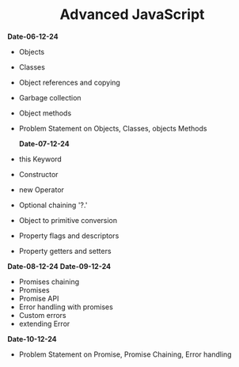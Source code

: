 <!--# BridgeLabz_1261_Sandeep
# Topic Covered

<h1 align="center">Core JavaScript Programming</h1>

**Date-29-12-24**  
- JavaScript basics
- Primitive Data Types
- if-else
- SwitchCase
- For-Loop , While Loop,Do-While Loop
- Sequence in js
- Functions
  
**Date-02-12-24**  
- Use case1  
     -  List of employees with their salaries
     -  filter  employees earning more then the specified amount
     - map the filtered employees to show their name and  updated salary after ten percent increment
     - use reduce to calculate the total salary for theses employee
- Use Case2
     - calculate the frequency of each word in a paragraph of text using reduce
- Use Case3
     - add item in Carts
     - total price of items
     - remove item by name
- Use Case4
     - Take a list of students and their grades.
     - Classify them as pass or fail
     - Return total no of passing student
       
**Date-03-12-24**  
- Loops
- Iterables
- Function Types
- Map and WeakMap
- Set and WeakSet
- Destructuring  
     - Destructuring in Arrays 
     - Destructuring in String 
     - Destructuring in Objects 
     - Nested Destructuring 
- Spread Operator
- Rest Operator
 
**Date-04-12-24**  
- Employee Wage - Practice all JS progamming constructs through this
problem All code developed should be in GIT and to be practiced on daily
basis

**Date-05-12-24**  
- Use-Strict
- Conditional  Branching
- Comparison operator
- Logical operator
- Conversion in - Use case1  
     -  Implicit conversion
     -  Explicit conversion
- NullishCoalescing operator
- Shallow Copy and Deep copy

<h1 align="center">NodeJs Programming</h1>
  
**Date-06-12-24**  
- Node,Npm
- Event Loop
- Iteractions
    -  Prompt
    -  Alert
    -  Confirm  
- Closure
- Conversion

**Date-09-12-24**  
- Event handler
    -  AddEventListener
    -  RemoveEventListener 
- OOPs
    - Encapsulation
    - Inheritance
    - Polymorphism
    - Abstraction
- Objects
- Classes
- Recursion

**Date-10-12-24**  
- Problem on recursion
- Variable scope
- closure
- Rest and spread operator difference
- Problem on recursion
  
**Date-11-12-24**
  
- Polyfills
- Transpilers
- IIFE
- NFE
- Decorators
- Forwarding
- Practice Problem

**Date 12 Dec to 13 Dec ,2024**
  - JavaScript Practice Problem

<h1 align="center">Data Structures</h1>

**Date-16-12-24**
- Arrays
     - Array Basic Functions
          - toString,length,push,pop,at,join,shift,unshift,delete,concat
          - copyWithin,flat,flatMap,slice,spliced,toSpliced
     - Array Find Methods
          - indexOf,lastIndexOf,includes,find,findLast
          - findIndex,findLastIndex 
     - Array Iteration Methods
          - forEach,map,filter,reduce,reduceRight
          - every,some,from,keys,entries,with,spread
     - Array Sort Methods
          - sort, sort in acsneding and descending
          - toSorted,reverse,toReversed 

**Date-17-12-24**
- Sorting in Array
     - Bubble Sort
     - Insertion Sort
     - Selection Sort
     - MergeSort
- Searching in Array
     - Linear search
     - Binary Search
- LinkedList
     - Singly LinkedList
     - Double LinkedList
     - Circular LinkedList

**Date-18-12-24**
- Stack
     - Implementation using array
     - Questions on Stack
- Queue
     - Implementation Using Array
     - Implementation Using class
     - Practice problem on Queue
- HashTable
     - Implementation

**Date-19-12-24**  
- Tree
  - Implementation of binary tree
  - InOrder Transversal
  - PreOrder Transversal
  - PostOrder Transversal
  - LevelOrder Transversal 
- Graph
  - Graph Using Adjancency List
  - Graph USing Adjancency Matrix

**Date-20-12-24**
- Graph
     - Dfs
     - Bfs 
- Solid Principle
  - S->Single responsibility principle
  - O->Open closed principle
  - L->Liskov substitution principle
  - I->Interface segregation principle
  - D->Dependency Inversion principle

**Date-23-12-24**  
- Review
     - Problem Statement on LinkedList
     - Problem Statement on Stack
     - Problem Statement on Queue
     - Problem Statement on Tree

**Date 24 Dec to 25 Dec**
- Assignment on DSA
-->
<h1 align="center">Advanced JavaScript</h1>

**Date-06-12-24**  
- Objects
- Classes
- Object references and copying
- Garbage collection
- Object methods
- Problem Statement on Objects, Classes, objects Methods

  **Date-07-12-24**  
- this Keyword
- Constructor
- new Operator
- Optional chaining '?.'
- Object to primitive conversion
- Property flags and descriptors
- Property getters and setters

**Date-08-12-24**
**Date-09-12-24**
- Promises chaining
- Promises
- Promise API
- Error handling with promises
- Custom errors
- extending Error

**Date-10-12-24**
- Problem Statement on Promise, Promise Chaining, Error handling 

  

